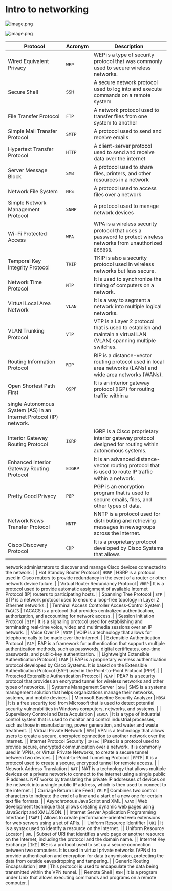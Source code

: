 # Intro to networking

![image.png](Intro%20to%20networking%2011014062c7d680acabfbda5baa48a429/image.png)

![image.png](Intro%20to%20networking%2011014062c7d680acabfbda5baa48a429/image%201.png)

| **Protocol** | **Acronym** | **Description** |
| --- | --- | --- |
| Wired Equivalent Privacy | `WEP` | WEP is a type of security protocol that was commonly used to secure wireless networks. |
| Secure Shell | `SSH` | A secure network protocol used to log into and execute commands on a remote system |
| File Transfer Protocol | `FTP` | A network protocol used to transfer files from one system to another |
| Simple Mail Transfer Protocol | `SMTP` | A protocol used to send and receive emails |
| Hypertext Transfer Protocol | `HTTP` | A client-server protocol used to send and receive data over the internet |
| Server Message Block | `SMB` | A protocol used to share files, printers, and other resources in a network |
| Network File System | `NFS` | A protocol used to access files over a network |
| Simple Network Management Protocol | `SNMP` | A protocol used to manage network devices |
| Wi-Fi Protected Access | `WPA` | WPA is a wireless security protocol that uses a password to protect wireless networks from unauthorized access. |
| Temporal Key Integrity Protocol | `TKIP` | TKIP is also a security protocol used in wireless networks but less secure. |
| Network Time Protocol | `NTP` | It is used to synchronize the timing of computers on a network. |
| Virtual Local Area Network | `VLAN` | It is a way to segment a network into multiple logical networks. |
| VLAN Trunking Protocol | `VTP` | VTP is a Layer 2 protocol that is used to establish and maintain a virtual LAN (VLAN) spanning multiple switches. |
| Routing Information Protocol | `RIP` | RIP is a distance-vector routing protocol used in local area networks (LANs) and wide area networks (WANs). |
| Open Shortest Path First | `OSPF` | It is an interior gateway protocol (IGP) for routing traffic within a
 single Autonomous System (AS) in an Internet Protocol (IP) network. |
| Interior Gateway Routing Protocol | `IGRP` | IGRP is a Cisco proprietary interior gateway protocol designed for routing within autonomous systems. |
| Enhanced Interior Gateway Routing Protocol | `EIGRP` | It is an advanced distance-vector routing protocol that is used to route IP traffic within a network. |
| Pretty Good Privacy | `PGP` | PGP is an encryption program that is used to secure emails, files, and other types of data. |
| Network News Transfer Protocol | `NNTP` | NNTP is a protocol used for distributing and retrieving messages in newsgroups across the internet. |
| Cisco Discovery Protocol | `CDP` | It is a proprietary protocol developed by Cisco Systems that allows 
network administrators to discover and manage Cisco devices connected to
 the network. |
| Hot Standby Router Protocol | `HSRP` | HSRP is a protocol used in Cisco routers to provide redundancy in the event of a router or other network device failure. |
| Virtual Router Redundancy Protocol | `VRRP` | It is a protocol used to provide automatic assignment of available Internet Protocol (IP) routers to participating hosts. |
| Spanning Tree Protocol | `STP` | STP is a network protocol used to ensure a loop-free topology in Layer 2 Ethernet networks. |
| Terminal Access Controller Access-Control System | `TACACS` | TACACS is a protocol that provides centralized authentication, authorization, and accounting for network access. |
| Session Initiation Protocol | `SIP` | It is a signaling protocol used for establishing and terminating 
real-time voice, video and multimedia sessions over an IP network. |
| Voice Over IP | `VOIP` | VOIP is a technology that allows for telephone calls to be made over the internet. |
| Extensible Authentication Protocol | `EAP` | EAP is a framework for authentication that supports multiple 
authentication methods, such as passwords, digital certificates, 
one-time passwords, and public-key authentication. |
| Lightweight Extensible Authentication Protocol | `LEAP` | LEAP is a proprietary wireless authentication protocol developed by 
Cisco Systems. It is based on the Extensible Authentication Protocol 
(EAP) used in the Point-to-Point Protocol (PPP). |
| Protected Extensible Authentication Protocol | `PEAP` | PEAP is a security protocol that provides an encrypted tunnel for wireless networks and other types of networks. |
| Systems Management Server | `SMS` | SMS is a systems management solution that helps organizations manage their networks, systems, and mobile devices. |
| Microsoft Baseline Security Analyzer | `MBSA` | It is a free security tool from Microsoft that is used to detect 
potential security vulnerabilities in Windows computers, networks, and 
systems. |
| Supervisory Control and Data Acquisition | `SCADA` | It is a type of industrial control system that is used to monitor 
and control industrial processes, such as those in manufacturing, power 
generation, and water and waste treatment. |
| Virtual Private Network | `VPN` | VPN is a technology that allows users to create a secure, encrypted connection to another network over the internet. |
| Internet Protocol Security | `IPsec` | IPsec is a protocol used to provide secure, encrypted communication 
over a network. It is commonly used in VPNs, or Virtual Private 
Networks, to create a secure tunnel between two devices. |
| Point-to-Point Tunneling Protocol | `PPTP` | It is a protocol used to create a secure, encrypted tunnel for remote access. |
| Network Address Translation | `NAT` | NAT is a technology that allows multiple devices on a private 
network to connect to the internet using a single public IP address. NAT
 works by translating the private IP addresses of devices on the network
 into a single public IP address, which is then used to connect to the 
internet. |
| Carriage Return Line Feed | `CRLF` | Combines two control characters to indicate the end of a line and a start of a new one for certain text file formats. |
| Asynchronous JavaScript and XML | `AJAX` | Web development technique that allows creating dynamic web pages using JavaScript and XML/JSON. |
| Internet Server Application Programming Interface | `ISAPI` | Allows to create performance-oriented web extensions for web servers using a set of APIs. |
| Uniform Resource Identifier | `URI` | It is a syntax used to identify a resource on the Internet. |
| Uniform Resource Locator | `URL` | Subset of URI that identifies a web page or another resource on the Internet, including the protocol and the domain name. |
| Internet Key Exchange | `IKE` | IKE is a protocol used to set up a secure connection between two 
computers. It is used in virtual private networks (VPNs) to provide 
authentication and encryption for data transmission, protecting the data
 from outside eavesdropping and tampering. |
| Generic Routing Encapsulation | `GRE` | This protocol is used to encapsulate the data being transmitted within the VPN tunnel. |
| Remote Shell | `RSH` | It is a program under Unix that allows executing commands and programs on a remote computer. |